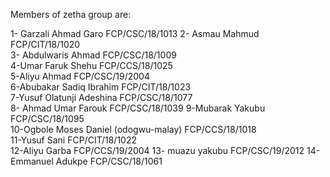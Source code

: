 Members of zetha group are:

1- Garzali Ahmad Garo 
    FCP/CSC/18/1013
2- Asmau Mahmud
    FCP/CIT/18/1020             
3- Abdulwaris Ahmad
    FCP/CSC/18/1009           
4-Umar Faruk Shehu
    FCP/CCS/18/1025           
5-Aliyu Ahmad
    FCP/CSC/19/2004              
6-Abubakar Sadiq Ibrahim FCP/CIT/18/1023           
7-Yusuf Olatunji Adeshina 
    FCP/CSC/18/1077      
8- Ahmad Umar Farouk
    FCP/CSC/18/1039
9-Mubarak Yakubu
    FCP/CSC/18/1095        
10-Ogbole Moses Daniel (odogwu-malay)
    FCP/CCS/18/1018       
11-Yusuf Sani
    FCP/CIT/18/1022    
12-Aliyu Garba FCP/CCS/19/2004
13- muazu yakubu
FCP/CSC/19/2012
14-Emmanuel Adukpe
FCP/CSC/18/1061
